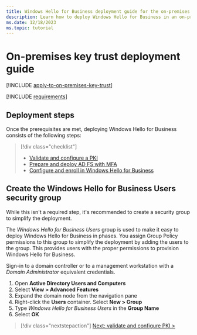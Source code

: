 ```yaml
---
title: Windows Hello for Business deployment guide for the on-premises key trust model
description: Learn how to deploy Windows Hello for Business in an on-premises, key trust model.
ms.date: 12/18/2023
ms.topic: tutorial
---
```


# On-premises key trust deployment guide

[!INCLUDE [apply-to-on-premises-key-trust](includes/apply-to-on-premises-key-trust.md)]

[!INCLUDE [requirements](includes/requirements.md)]

## Deployment steps

Once the prerequisites are met, deploying Windows Hello for Business consists of the following steps:

> [!div class="checklist"]
>
> - [Validate and configure a PKI](on-premises-key-trust-pki.md)
> - [Prepare and deploy AD FS with MFA](on-premises-key-trust-adfs.md)
> - [Configure and enroll in Windows Hello for Business](on-premises-key-trust-enroll.md)

## Create the Windows Hello for Business Users security group

While this isn't a required step, it's recommended to create a security group to simplify the deployment.

The *Windows Hello for Business Users* group is used to make it easy to deploy Windows Hello for Business in phases. You assign Group Policy permissions to this group to simplify the deployment by adding the users to the group. This provides users with the proper permissions to provision Windows Hello for Business.

Sign-in to a domain controller or to a management workstation with a *Domain Administrator* equivalent credentials.

1. Open **Active Directory Users and Computers**
1. Select **View > Advanced Features**
1. Expand the domain node from the navigation pane
1. Right-click the **Users** container. Select **New > Group**
1. Type *Windows Hello for Business Users* in the **Group Name**
1. Select **OK**

> [!div class="nextstepaction"]
> [Next: validate and configure PKI >](on-premises-key-trust-pki.md)
